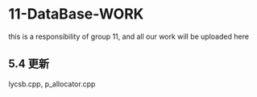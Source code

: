 # 11-DataBase-WORK
this is a responsibility of group 11, and all our work will be uploaded here

## 5.4 更新

lycsb.cpp, p_allocator.cpp

